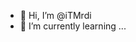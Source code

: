 - 👋 Hi, I’m @iTMrdi
- 🌱 I’m currently learning ...
<!---
iTMrdi/iTMrdi is a ✨ special ✨ repository because its `README.md` (this file) appears on your GitHub profile.
You can click the Preview link to take a look at your changes.
--->
